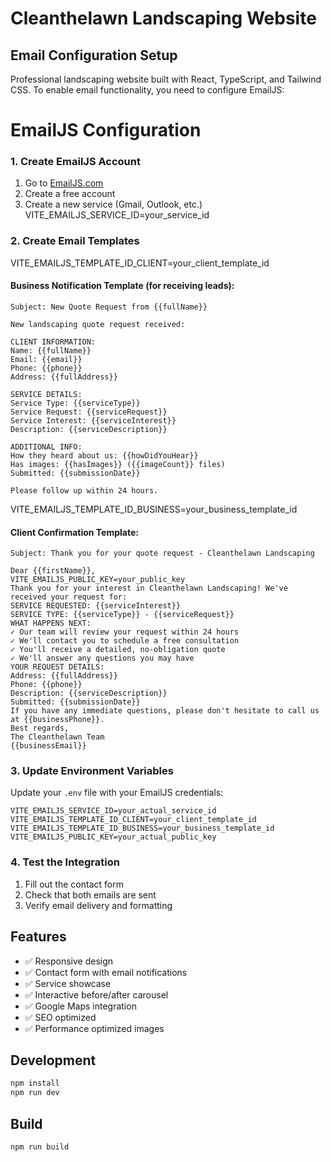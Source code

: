 # Cleanthelawn Landscaping Website

## Email Configuration Setup
Professional landscaping website built with React, TypeScript, and Tailwind CSS.
To enable email functionality, you need to configure EmailJS:
# EmailJS Configuration
### 1. Create EmailJS Account
1. Go to [EmailJS.com](https://www.emailjs.com/)
2. Create a free account
3. Create a new service (Gmail, Outlook, etc.)
VITE_EMAILJS_SERVICE_ID=your_service_id
### 2. Create Email Templates
VITE_EMAILJS_TEMPLATE_ID_CLIENT=your_client_template_id
#### Business Notification Template (for receiving leads):
```
Subject: New Quote Request from {{fullName}}

New landscaping quote request received:

CLIENT INFORMATION:
Name: {{fullName}}
Email: {{email}}
Phone: {{phone}}
Address: {{fullAddress}}

SERVICE DETAILS:
Service Type: {{serviceType}}
Service Request: {{serviceRequest}}
Service Interest: {{serviceInterest}}
Description: {{serviceDescription}}

ADDITIONAL INFO:
How they heard about us: {{howDidYouHear}}
Has images: {{hasImages}} ({{imageCount}} files)
Submitted: {{submissionDate}}

Please follow up within 24 hours.
```
VITE_EMAILJS_TEMPLATE_ID_BUSINESS=your_business_template_id
#### Client Confirmation Template:
```
Subject: Thank you for your quote request - Cleanthelawn Landscaping

Dear {{firstName}},
VITE_EMAILJS_PUBLIC_KEY=your_public_key
Thank you for your interest in Cleanthelawn Landscaping! We've received your request for:
SERVICE REQUESTED: {{serviceInterest}}
SERVICE TYPE: {{serviceType}} - {{serviceRequest}}
WHAT HAPPENS NEXT:
✓ Our team will review your request within 24 hours
✓ We'll contact you to schedule a free consultation
✓ You'll receive a detailed, no-obligation quote
✓ We'll answer any questions you may have
YOUR REQUEST DETAILS:
Address: {{fullAddress}}
Phone: {{phone}}
Description: {{serviceDescription}}
Submitted: {{submissionDate}}
If you have any immediate questions, please don't hesitate to call us at {{businessPhone}}.
Best regards,
The Cleanthelawn Team
{{businessEmail}}
```
### 3. Update Environment Variables
Update your `.env` file with your EmailJS credentials:
```
VITE_EMAILJS_SERVICE_ID=your_actual_service_id
VITE_EMAILJS_TEMPLATE_ID_CLIENT=your_client_template_id
VITE_EMAILJS_TEMPLATE_ID_BUSINESS=your_business_template_id
VITE_EMAILJS_PUBLIC_KEY=your_actual_public_key
```
### 4. Test the Integration
1. Fill out the contact form
2. Check that both emails are sent
3. Verify email delivery and formatting
## Features
- ✅ Responsive design
- ✅ Contact form with email notifications
- ✅ Service showcase
- ✅ Interactive before/after carousel
- ✅ Google Maps integration
- ✅ SEO optimized
- ✅ Performance optimized images
## Development
```bash
npm install
npm run dev
```
## Build
```bash
npm run build
```